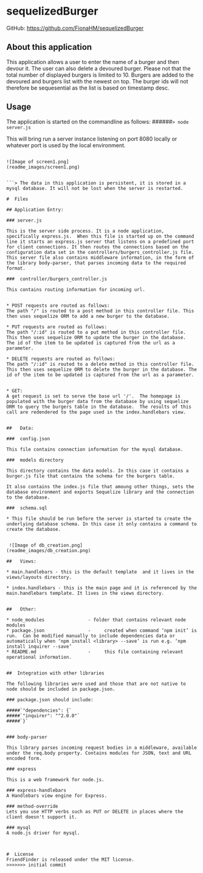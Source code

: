 # sequelizedBurger 
GitHub: 
https://github.com/FionaHM/sequelizedBurger

## About this application

This application allows a user to enter the name of a burger and then devour it. The user can also delete a devoured burger.  Please not that the total number of displayed burgers is limited to 10. Burgers are added to the devoured and burgers list with the newest on top.  The burger ids will not therefore be sequesential as the list is based on timestamp desc.

## Usage
The application is started on the commandline as follows:
######`> node server.js`

This will bring run a server instance listening on port 8080 locally or whatever port is used by the local environment.

```>The application is structured as follows:

![Image of screen1.png]
(readme_images/screen1.png)


```> The data in this application is persistent, it is stored in a mysql database. It will not be lost when the server is restarted. 

#  Files

## Application Entry:

### server.js 

This is the server side process. It is a node application, specifically express.js.  When this file is started up on the command line it starts an express.js server that listens on a predefined port for client connections. It then routes the connections based on the configuration data set in the controllers/burgers_controller.js file.  This server file also contains middleware information, in the form of the library body-parser, that parses incoming data to the required format.

###  controller/burgers_controller.js

This contains routing information for incoming url.


* POST requests are routed as follows: 
The path "/" is routed to a post method in this controller file. This then uses sequelize ORM to add a new burger to the database.
			
* PUT requests are routed as follows:
The path "/:id" is routed to a put method in this controller file. This then uses sequelize ORM to update the burger in the database.  The id of the item to be updated is captured from the url as a parameter.

* DELETE requests are routed as follows:
The path "/:id" is routed to a delete method in this controller file. This then uses sequelize ORM to delete the burger in the database. The id of the item to be updated is captured from the url as a parameter.


* GET:
A get request is set to serve the base url '/'.  The homepage is populated with the burger data from the database by using sequelize ORM to query the burgers table in the database.  The results of this call are redendered to the page used in the index.handlebars view.


##   Data: 

###  config.json

This file contains connection information for the mysql database.

###  models directory

This directory contains the data models. In this case it contains a burger.js file that contains the schema for the burgers table.

It also contains the index.js file that amoung other things, sets the database environment and exports Sequelize library and the connection to the database.

###  schema.sql

* This file should be run before the server is started to create the underlying database schema. In this case it only contains a command to create the database.


 ![Image of db_creation.png]
(readme_images/db_creation.png)

##   Views: 

* main.handlebars - this is the default template  and it lives in the views/layouts directory.

* index.handlebars - this is the main page and it is referenced by the  main.handlebars template. It lives in the views directory.


##   Other:

* node_modules                -	folder that contains relevant node modules
* package.json                - 	created when command ‘npm init’ is run.  Can be modified manually to include dependencies data or automatically when ‘npm install <library> --save’ is run e.g. ‘npm install inquirer --save’
* README.md                   - 	this file containing relevant operational information.


##  Integration with other libraries

The following libraries were used and those that are not native to node should be included in package.json.

### package.json should include:

#####`"dependencies": {`
#####`"inquirer": "^2.0.0"`
#####`}`


### body-parser

This library parses incoming request bodies in a middleware, available under the req.body property. Contains modules for JSON, text and URL encoded form.

### express

This is a web framework for node.js.

### express-handlebars
A Handlebars view engine for Express.

### method-override
Lets you use HTTP verbs such as PUT or DELETE in places where the client doesn't support it.

### mysql  
A node.js driver for mysql. 



#  License
FriendFinder is released under the MIT license.
>>>>>>> initial commit
